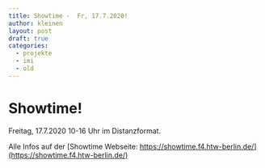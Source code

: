 ```yaml
---
title: Showtime -  Fr, 17.7.2020!
author: kleinen
layout: post
draft: true
categories:
  - projekte
  - imi
  - old
---
```


# Showtime!

Freitag, 17.7.2020 10-16 Uhr im Distanzformat.

Alle Infos auf der [Showtime Webseite: https://showtime.f4.htw-berlin.de/](https://showtime.f4.htw-berlin.de/)
